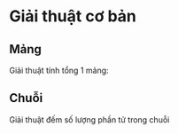 # Giải thuật cơ bản
## Mảng
Giải thuật tính tổng 1 mảng:

## Chuỗi
Giải thuật đếm số lượng phần tử trong chuỗi

